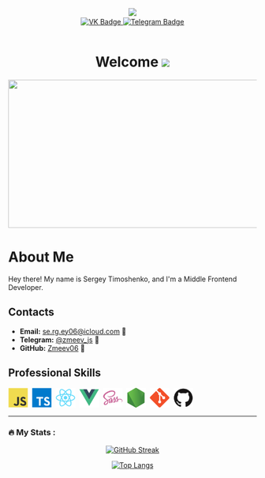 <div id="header" align="center">
  <img src="https://media.giphy.com/media/v1.Y2lkPTc5MGI3NjExdmhobnV0OGxha256aDhkbHE2aDUzdzNja2lma25uNmV4MWljbW5ycSZlcD12MV9pbnRlcm5hbF9naWZfYnlfaWQmY3Q9Zw/bGgsc5mWoryfgKBx1u/giphy.gif" width="100"/>
  <div id="badges">
  <a href="https://vk.com/serenaflowrichard">
     <img src="https://img.shields.io/badge/VK-blue?logo=vk&logoColor=white&style=for-the-badge" alt="VK Badge"/>
  </a>
  <a href="https://t.me/zmeev06">
    <img src="https://img.shields.io/badge/Telegram-229ED9?logo=telegram&logoColor=white&style=for-the-badge" alt="Telegram Badge"/>
  </a>
</div>
  <img src="https://komarev.com/ghpvc/?username=Zmeev06&style=flat-square&color=blue" alt=""/>
  <h1>
  Welcome
  <img src="https://media.giphy.com/media/hvRJCLFzcasrR4ia7z/giphy.gif" width="30px"/>
</h1>
</div>
<div align="center">
  <img src="https://media.giphy.com/media/v1.Y2lkPTc5MGI3NjExZWVxcTNza3YyMWZ0aWN2ODZhdTFhODNkNWlwODZ1dHBtejVnN24zZCZlcD12MV9pbnRlcm5hbF9naWZfYnlfaWQmY3Q9Zw/wcgn5fVDjvR7pdvz4C/giphy.gif" width="600" height="300"/>

</div>

# About Me

Hey there! My name is Sergey Timoshenko, and I'm a Middle Frontend Developer.

## Contacts
- **Email:** [se.rg.ey06@icloud.com](mailto:se.rg.ey06@icloud.com) 📧
- **Telegram:** [@zmeev_js](https://t.me/zmeev_js) 💬
- **GitHub:** [Zmeev06](https://github.com/Zmeev06) 🐙

## Professional Skills
<div>
  <img src="https://github.com/devicons/devicon/blob/master/icons/javascript/javascript-original.svg" title="JavaScript" alt="JavaScript" width="40" height="40"/>&nbsp;
  <img src="https://github.com/devicons/devicon/blob/master/icons/typescript/typescript-original.svg" title="TypeScript" alt="TypeScript" width="40" height="40"/>&nbsp;
  <img src="https://github.com/devicons/devicon/blob/master/icons/react/react-original.svg" title="React" alt="React" width="40" height="40"/>&nbsp;
  <img src="https://github.com/devicons/devicon/blob/master/icons/vuejs/vuejs-original.svg" title="Vue" alt="Vue" width="40" height="40"/>&nbsp;
  <img src="https://github.com/devicons/devicon/blob/master/icons/sass/sass-original.svg" title="SASS" alt="SASS" width="40" height="40"/>&nbsp;
  <img src="https://github.com/devicons/devicon/blob/master/icons/nodejs/nodejs-original.svg" title="Node.js" alt="Node.js" width="40" height="40"/>&nbsp;
  <img src="https://github.com/devicons/devicon/blob/master/icons/git/git-original.svg" title="Git" alt="Git" width="40" height="40"/>&nbsp;
  <img src="https://github.com/devicons/devicon/blob/master/icons/github/github-original.svg" title="GitHub" alt="GitHub" width="40" height="40"/>&nbsp;
</div>

---

### :fire: My Stats :

<div align='center'>
  
  [![GitHub Streak](http://github-readme-streak-stats.herokuapp.com?user=Zmeev06&theme=light&background=FFFFFF)](https://git.io/streak-stats)
  
[![Top Langs](https://github-readme-stats.vercel.app/api/top-langs/?username=Zmeev06&layout=compact&theme=vision-friendly-light)](https://github.com/anuraghazra/github-readme-stats)
  
</div>





